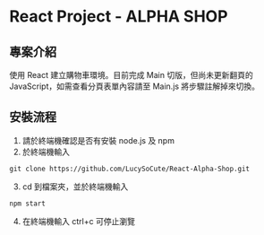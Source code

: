 # React Project - ALPHA SHOP

## 專案介紹

使用 React 建立購物車環境。目前完成 Main 切版，但尚未更新翻頁的 JavaScript，如需查看分頁表單內容請至 Main.js 將步驟註解掉來切換。

## 安裝流程

1. 請於終端機確認是否有安裝 node.js 及 npm
2. 於終端機輸入

```
git clone https://github.com/LucySoCute/React-Alpha-Shop.git
```

3. cd 到檔案夾，並於終端機輸入

```
npm start
```

4. 在終端機輸入 ctrl+c 可停止瀏覽
